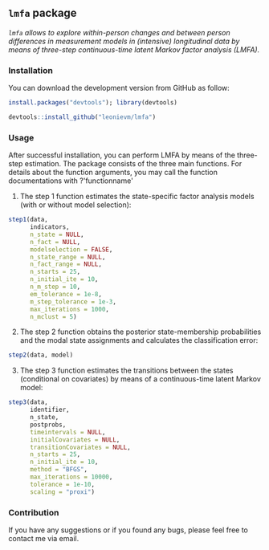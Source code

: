 	
## `lmfa` package
 
*`lmfa` allows to explore within-person changes and between person differences in measurement models in (intensive) longitudinal data by means of three-step continuous-time latent Markov factor analysis (LMFA).* 
 
### Installation
You can download the development version from GitHub as follow:

```R
install.packages("devtools"); library(devtools)

devtools::install_github("leonievm/lmfa")
```

 
### Usage
 
After successful installation, you can perform LMFA by means of the three-step estimation. The package consists of the three main functions. For details about the function arguments, you may call the function documentations with ?'functionname' 

1. The step 1 function estimates the state-specific factor analysis models (with or without model selection):
```R
step1(data,
      indicators,
      n_state = NULL,
      n_fact = NULL, 
      modelselection = FALSE, 
      n_state_range = NULL, 
      n_fact_range = NULL,
      n_starts = 25,
      n_initial_ite = 10,
      n_m_step = 10,
      em_tolerance = 1e-8, 
      m_step_tolerance = 1e-3, 
      max_iterations = 1000,
      n_mclust = 5)
```

2. The step 2 function obtains the posterior state-membership probabilities and the modal state assignments and calculates the classification error: 
```R
step2(data, model)
```

3. The step 3 function estimates the transitions between the states (conditional on covariates) by means of a continuous-time latent Markov model:
```R
step3(data,
      identifier,
      n_state,
      postprobs,
      timeintervals = NULL,
      initialCovariates = NULL,
      transitionCovariates = NULL,
      n_starts = 25,
      n_initial_ite = 10,
      method = "BFGS",
      max_iterations = 10000,
      tolerance = 1e-10,
      scaling = "proxi")
```

### Contribution

If you have any suggestions or if you found any bugs, please feel free to contact me via email.
